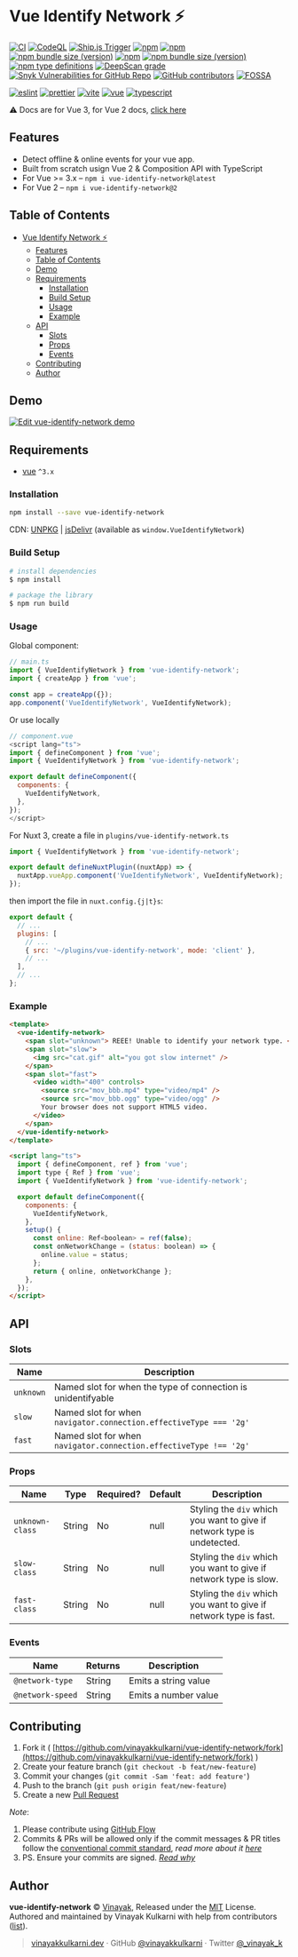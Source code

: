 # Vue Identify Network ⚡️

[![CI](https://img.shields.io/github/actions/workflow/status/vinayakkulkarni/vue-identify-network/ci.yml?logo=github-actions&branch=main)](https://github.com/vinayakkulkarni/vue-identify-network/actions/workflows/ci.yml)
[![CodeQL](https://img.shields.io/github/actions/workflow/status/vinayakkulkarni/vue-identify-network/codeql.yml?logo=github-actions&branch=main)](https://github.com/vinayakkulkarni/vue-identify-network/actions/workflows/codeql.yml)
[![Ship.js Trigger](https://img.shields.io/github/actions/workflow/status/vinayakkulkarni/vue-identify-network/shipjs-trigger.yml?label=⛴%20Ship.js%20trigger&branch=main)](https://github.com/vinayakkulkarni/vue-identify-network/actions/workflows/shipjs-trigger.yml)
[![npm](https://img.shields.io/npm/dm/vue-identify-network?logo=npm)](http://npm-stat.com/charts.html?package=vue-identify-network)
[![npm](https://img.shields.io/npm/v/vue-identify-network/latest?logo=npm)](https://www.npmjs.com/package/vue-identify-network)
[![npm bundle size (version)](https://img.shields.io/bundlephobia/min/vue-identify-network/latest?label=@latest%20size&logo=vue.js)](https://bundlephobia.com/package/vue-identify-network@latest)
[![npm](https://img.shields.io/npm/v/vue-identify-network/legacy?logo=npm)](https://www.npmjs.com/package/vue-identify-network)
[![npm bundle size (version)](https://img.shields.io/bundlephobia/min/vue-identify-network/legacy?label=@legacy%20size&logo=vue.js)](https://bundlephobia.com/package/vue-identify-network@legacy)
[![npm type definitions](https://img.shields.io/npm/types/vue-identify-network)](https://github.com/vinayakkulkarni/vue-identify-network/blob/master/package.json)
[![DeepScan grade](https://deepscan.io/api/teams/9055/projects/16121/branches/339368/badge/grade.svg)](https://deepscan.io/dashboard#view=project&tid=9055&pid=16121&bid=339368)
[![Snyk Vulnerabilities for GitHub Repo](https://img.shields.io/snyk/vulnerabilities/github/vinayakkulkarni/vue-identify-network)](https://snyk.io/test/github/vinayakkulkarni/vue-identify-network)
[![GitHub contributors](https://img.shields.io/github/contributors/vinayakkulkarni/vue-identify-network?logo=github)](https://github.com/vinayakkulkarni/vue-identify-network/graphs/contributors)
[![FOSSA](https://app.fossa.io/api/projects/git%2Bgithub.com%2Fvinayakkulkarni%2Fvue-identify-network.svg?type=shield)](https://app.fossa.io/projects/git%2Bgithub.com%2Fvinayakkulkarni%2Fvue-identify-network?ref=badge_shield)

[![eslint](https://img.shields.io/npm/dependency-version/vue-identify-network/dev/eslint?logo=eslint)](https://eslint.org/)
[![prettier](https://img.shields.io/npm/dependency-version/vue-identify-network/dev/prettier?logo=prettier)](https://prettier.io/)
[![vite](https://img.shields.io/npm/dependency-version/vue-identify-network/dev/vite?logo=vite)](https://vitejs.dev/)
[![vue](https://img.shields.io/npm/dependency-version/vue-identify-network/dev/vue?logo=vue.js)](https://vuejs.org/)
[![typescript](https://img.shields.io/npm/dependency-version/vue-identify-network/dev/typescript?logo=TypeScript)](https://www.typescriptlang.org/)

⚠️ Docs are for Vue 3, for Vue 2 docs, [click here](https://github.com/vinayakkulkarni/vue-identify-network/tree/v2.0.0#vue-identify-network-%EF%B8%8F)

## Features

- Detect offline & online events for your vue app.
- Built from scratch usign Vue 2 & Composition API with TypeScript
- For Vue >= 3.x – `npm i vue-identify-network@latest`
- For Vue 2 – `npm i vue-identify-network@2`

## Table of Contents

- [Vue Identify Network ⚡️](#vue-identify-network-️)
  - [Features](#features)
  - [Table of Contents](#table-of-contents)
  - [Demo](#demo)
  - [Requirements](#requirements)
    - [Installation](#installation)
    - [Build Setup](#build-setup)
    - [Usage](#usage)
    - [Example](#example)
  - [API](#api)
    - [Slots](#slots)
    - [Props](#props)
    - [Events](#events)
  - [Contributing](#contributing)
  - [Author](#author)

## Demo

[![Edit vue-identify-network demo](https://developer.stackblitz.com/img/open_in_stackblitz.svg)](https://stackblitz.com/edit/vue-identify-network?file=src/App.vue)

## Requirements

- [vue](https://vuejs.org/) `^3.x`

### Installation

```sh
npm install --save vue-identify-network
```

CDN: [UNPKG](https://unpkg.com/vue-identify-network/dist/) | [jsDelivr](https://cdn.jsdelivr.net/npm/vue-identify-network/dist/) (available as `window.VueIdentifyNetwork`)

### Build Setup

```bash
# install dependencies
$ npm install

# package the library
$ npm run build
```

### Usage

Global component:

```js
// main.ts
import { VueIdentifyNetwork } from 'vue-identify-network';
import { createApp } from 'vue';

const app = createApp({});
app.component('VueIdentifyNetwork', VueIdentifyNetwork);
```

Or use locally

```js
// component.vue
<script lang="ts">
import { defineComponent } from 'vue';
import { VueIdentifyNetwork } from 'vue-identify-network';

export default defineComponent({
  components: {
    VueIdentifyNetwork,
  },
});
</script>
```

For Nuxt 3, create a file in `plugins/vue-identify-network.ts`

```js
import { VueIdentifyNetwork } from 'vue-identify-network';

export default defineNuxtPlugin((nuxtApp) => {
  nuxtApp.vueApp.component('VueIdentifyNetwork', VueIdentifyNetwork);
});
```

then import the file in `nuxt.config.{j|t}s`:

```js
export default {
  // ...
  plugins: [
    // ...
    { src: '~/plugins/vue-identify-network', mode: 'client' },
    // ...
  ],
  // ...
};
```

### Example

```html
<template>
  <vue-identify-network>
    <span slot="unknown"> REEE! Unable to identify your network type. </span>
    <span slot="slow">
      <img src="cat.gif" alt="you got slow internet" />
    </span>
    <span slot="fast">
      <video width="400" controls>
        <source src="mov_bbb.mp4" type="video/mp4" />
        <source src="mov_bbb.ogg" type="video/ogg" />
        Your browser does not support HTML5 video.
      </video>
    </span>
  </vue-identify-network>
</template>

<script lang="ts">
  import { defineComponent, ref } from 'vue';
  import type { Ref } from 'vue';
  import { VueIdentifyNetwork } from 'vue-identify-network';

  export default defineComponent({
    components: {
      VueIdentifyNetwork,
    },
    setup() {
      const online: Ref<boolean> = ref(false);
      const onNetworkChange = (status: boolean) => {
        online.value = status;
      };
      return { online, onNetworkChange };
    },
  });
</script>
```

## API

### Slots

| Name      | Description                                                       |
| --------- | ----------------------------------------------------------------- |
| `unknown` | Named slot for when the type of connection is unidentifyable      |
| `slow`    | Named slot for when `navigator.connection.effectiveType === '2g'` |
| `fast`    | Named slot for when `navigator.connection.effectiveType !== '2g'` |

### Props

| Name            | Type   | Required? | Default | Description                                                             |
| --------------- | ------ | --------- | ------- | ----------------------------------------------------------------------- |
| `unknown-class` | String | No        | null    | Styling the `div` which you want to give if network type is undetected. |
| `slow-class`    | String | No        | null    | Styling the `div` which you want to give if network type is slow.       |
| `fast-class`    | String | No        | null    | Styling the `div` which you want to give if network type is fast.       |

### Events

| Name             | Returns | Description          |
| ---------------- | ------- | -------------------- |
| `@network-type`  | String  | Emits a string value |
| `@network-speed` | String  | Emits a number value |

## Contributing

1. Fork it ( [https://github.com/vinayakkulkarni/vue-identify-network/fork](https://github.com/vinayakkulkarni/vue-identify-network/fork) )
2. Create your feature branch (`git checkout -b feat/new-feature`)
3. Commit your changes (`git commit -Sam 'feat: add feature'`)
4. Push to the branch (`git push origin feat/new-feature`)
5. Create a new [Pull Request](https://github.com/vinayakkulkarni/vue-identify-network/compare)

_Note_:

1. Please contribute using [GitHub Flow](https://web.archive.org/web/20191104103724/https://guides.github.com/introduction/flow/)
2. Commits & PRs will be allowed only if the commit messages & PR titles follow the [conventional commit standard](https://www.conventionalcommits.org/), _read more about it [here](https://github.com/conventional-changelog/commitlint/tree/master/%40commitlint/config-conventional#type-enum)_
3. PS. Ensure your commits are signed. _[Read why](https://withblue.ink/2020/05/17/how-and-why-to-sign-git-commits.html)_

## Author

**vue-identify-network** &copy; [Vinayak](https://vinayakkulkarni.dev), Released under the [MIT](./LICENSE) License.<br>
Authored and maintained by Vinayak Kulkarni with help from contributors ([list](https://github.com/vinayakkulkarni/vue-identify-network/contributors)).

> [vinayakkulkarni.dev](https://vinayakkulkarni.dev) · GitHub [@vinayakkulkarni](https://github.com/vinayakkulkarni) · Twitter [@\_vinayak_k](https://twitter.com/_vinayak_k)

